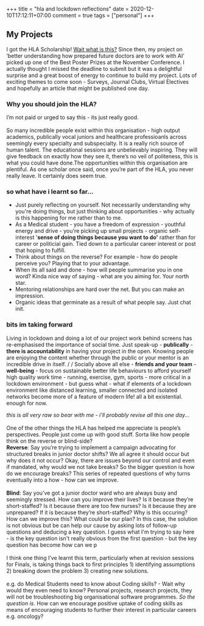 +++
title = "hla and lockdown reflections"
date = 2020-12-10T17:12:11+07:00
comment = true
tags = ["personal"]
+++

## My Projects
I got the HLA Scholarship! [Wait what is this?](/posts/hla-interview)  Since then, my project on ‘better understanding how prepared future doctors are to work with AI’ picked up one of the Best Poster Prizes at the November Conference. I actually thought I missed the deadline to submit but it was a delightful surprise and a great boost of energy to continue to build my project. Lots of exciting themes to come soon - Surveys, Journal Clubs, Virtual Electives and hopefully an article that might be published one day.

### Why you should join the HLA?
I’m not paid or urged to say this - its just really good.
\
\
So many incredible people exist within this organisation - high output academics, publically vocal juniors and healthcare professioanls across seemingly every specialty and subspecialty. It is a really rich source of human talent. The educational sessions are unbelievably inspiring. They will give feedback on exactly how they see it, there’s no veil of politeness, this is what you could have done.The opportunities within this organisation are plentiful. As one scholar once said, once you’re part of the HLA, you never really leave. It certainly does seem true.

### so what have i learnt so far...
- Just purely reflecting on yourself. Not necessarily understanding why you're doing things, but just thinking about opportunities - why actually is this happening for me rather than to me.
- As a Medical student - you have a freedom of expression - youthful energy and drive - you're picking up small projects - organic self-interest '**sense of doing things because you want to do'** rather than for career or politicial gain. Tied down to a particular career interest or post that hoping to fulfill.
- Think about things on the reverse? For example - how do people perceive you? Playing that to your advantage.
- When its all said and done - how will people summarise you in one word? Kinda nice way of saying - what are you aiming for. Your north star.
- Mentoring relationships are hard over the net. But you can make an impression.
- Organic ideas that germinate as a result of what people say. Just chat init.


### bits im taking forward
Living in lockdown and doing a lot of our project work behind screens has re-emphasised the importance of social time. Just speak-up - **publically** - **there is accountability** in having your project in the open. Knowing people are enjoying the content whether through the public or your mentor is an incredible drive in itself.
/
/
Socially above all else - **friends and your team** - **well-being** - focus on sustainable better life behaviours to afford yourself high quality work time - running, exercise, gym, sports - more critical in a lockdown environment - but guess what - what if elements of a lockdown environment like distanced learning, smaller connected and isolated networks become more of a feature of modern life! all a bit existential. enough for now.












*this is all very raw so bear with me - i'll probably revise all this one day...*
\
\
One of the other things the HLA has helped me appreciate is people’s perspectives. People just come up with good stuff. Sorta like how people think on the reverse or blind-side?
\
**Reverse**: Say you’re trying to implement a campaign advocating for structured breaks in junior doctor shifts? We all agree it should occur but why does it not occur? Okay, there are issues beyond our control and even if mandated, why would we not take breaks? So the bigger question is how do we encourage breaks? This series of repeated questions of why turns eventually into a how - how can we improve.
\
\
**Blind**: Say you’ve got a junior doctor ward who are always busy and seemingly stressed. How can you improve their lives? Is it because they’re short-staffed? Is it because there are too few nurses? Is it because they are unprepared? If it is because they’re short-staffed? Why is this occuring? How can we improve this? What could be our plan? In this case, the solution is not obvious but be can help our cause by asking lots of follow-up questions and deducing a key question. I guess what I'm trying to say here - is the key question isn't really obvious from the first question - but the key question has become how can we p
\
\
I think one thing I’ve learnt this term, particularly when at revision sessions for Finals, is taking things back to first principles 1) identifying assumptions 2) breaking down the problem 3) creating new solutions.
\
\
e.g. do Medical Students need to know about Coding skills? - Wait why would they even need to know? Personal projects, research projects, they will not be troubleshooting big organisational software programmes. *So the question is*. How can we encourage positive uptake of coding skills as means of encouraging students to further their interest in particular careers e.g. oncology?